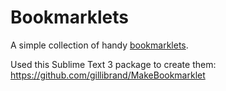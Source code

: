 # Bookmarklets

A simple collection of handy [bookmarklets](https://en.wikipedia.org/wiki/Bookmarklet).

Used this Sublime Text 3 package to create them: https://github.com/gillibrand/MakeBookmarklet